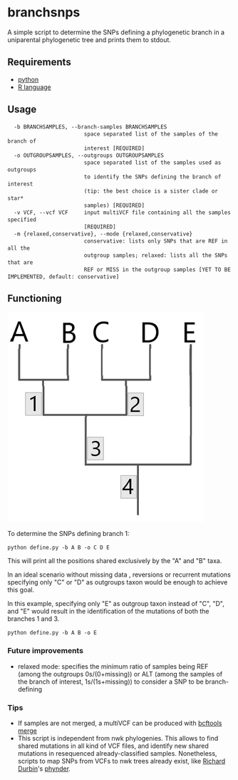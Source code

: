 # branchsnps

A simple script to determine the SNPs defining a phylogenetic branch in a uniparental phylogenetic tree and prints them to stdout.

## Requirements
* [python](https://www.python.org/)
* [R language](https://www.r-project.org/) 


## Usage
```
  -b BRANCHSAMPLES, --branch-samples BRANCHSAMPLES
                        space separated list of the samples of the branch of
                        interest [REQUIRED]
  -o OUTGROUPSAMPLES, --outgroups OUTGROUPSAMPLES
                        space separated list of the samples used as outgroups
                        to identify the SNPs defining the branch of interest
                        (tip: the best choice is a sister clade or star*
                        samples) [REQUIRED]
  -v VCF, --vcf VCF     input multiVCF file containing all the samples specified
                        [REQUIRED]
  -m {relaxed,conservative}, --mode {relaxed,conservative}
                        conservative: lists only SNPs that are REF in all the
                        outgroup samples; relaxed: lists all the SNPs that are
                        REF or MISS in the outgroup samples [YET TO BE IMPLEMENTED, default: conservative]
```

## Functioning

![branch](https://github.com/ltcrod/branchsnps/blob/main/pic/treebranch.png)

To determine the SNPs defining branch 1: 
```
python define.py -b A B -o C D E
```
This will print all the positions shared exclusively by the "A" and "B" taxa. 

In an ideal scenario without missing data , reversions or recurrent mutations specifying only "C" or "D" as outgroups taxon would be enough to achieve this goal. 

In this example, specifying only "E" as outgroup taxon instead of "C", "D", and "E" would result in the identification of the mutations of both the branches 1 and 3. 
```
python define.py -b A B -o E
```

### Future improvements 

* relaxed mode: specifies the minimum ratio of samples being REF (among the outgroups 0s/(0+missing)) or ALT (among the samples of the branch of interest, 1s/(1s+missing)) to consider a SNP to be branch-defining

### Tips

* If samples are not merged, a multiVCF can be produced with [bcftools merge](http://samtools.github.io/bcftools/bcftools.html#merge)
* This script is independent from nwk phylogenies. This allows to find shared mutations in all kind of VCF files, and identify new shared mutations in resequenced already-classified samples. Nonetheless, scripts to map SNPs from VCFs to nwk  trees already exist, like [Richard Durbin](https://github.com/richarddurbin)'s [phynder](https://github.com/richarddurbin/phynder).
